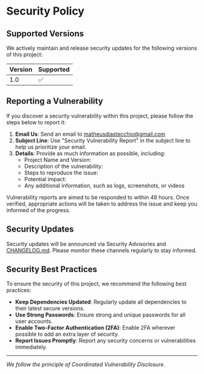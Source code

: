 # Security Policy

## Supported Versions

We actively maintain and release security updates for the following versions of this project:

| Version | Supported |
|---------|-----------|
|1.0|✅|

## Reporting a Vulnerability

If you discover a security vulnerability within this project, please follow the steps below to report it:

1. **Email Us**: Send an email to [matheusdiastecchio@gmail.com](mailto:matheusdiastecchio@gmail.com)
2. **Subject Line**: Use "Security Vulnerability Report" in the subject line to help us prioritize your email.
3. **Details**: Provide as much information as possible, including:
   - Project Name and Version:
   - Description of the vulnerability:
   - Steps to reproduce the issue:
   - Potential impact:
   - Any additional information, such as logs, screenshots, or videos

Vulnerability reports are aimed to be responded to within 48 hours. Once verified, appropriate actions will be taken to address the issue and keep you informed of the progress.

## Security Updates

Security updates will be announced via Security Advisories and [CHANGELOG.md](./CHANGELOG.md). Please monitor these channels regularly to stay informed.

## Security Best Practices

To ensure the security of this project, we recommend the following best practices:

- **Keep Dependencies Updated**: Regularly update all dependencies to their latest secure versions.
- **Use Strong Passwords**: Ensure strong and unique passwords for all user accounts.
- **Enable Two-Factor Authentication (2FA)**: Enable 2FA wherever possible to add an extra layer of security.
- **Report Issues Promptly**: Report any security concerns or vulnerabilities immediately.

---

*We follow the principle of Coordinated Vulnerability Disclosure.*
